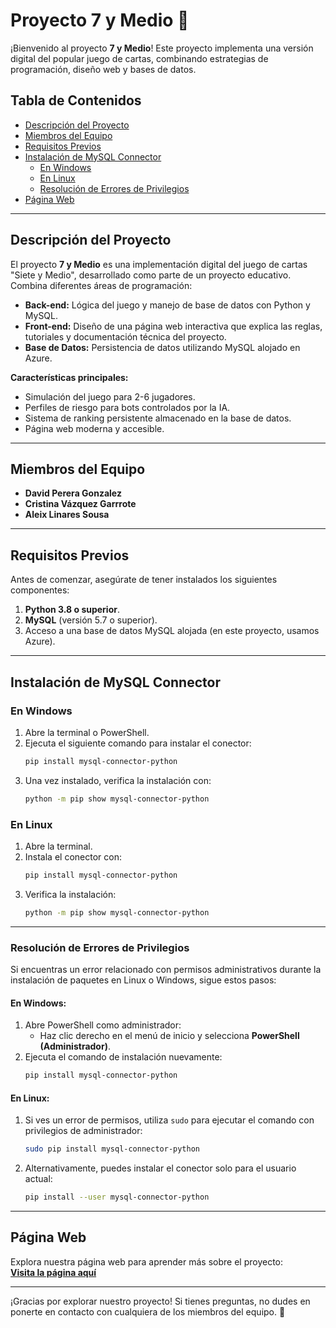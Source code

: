 # Proyecto 7 y Medio 🎴

¡Bienvenido al proyecto **7 y Medio**! Este proyecto implementa una versión digital del popular juego de cartas, combinando estrategias de programación, diseño web y bases de datos.

## Tabla de Contenidos
- [Descripción del Proyecto](#descripción-del-proyecto)
- [Miembros del Equipo](#miembros-del-equipo)
- [Requisitos Previos](#requisitos-previos)
- [Instalación de MySQL Connector](#instalación-de-mysql-connector)
  - [En Windows](#en-windows)
  - [En Linux](#en-linux)
  - [Resolución de Errores de Privilegios](#resolución-de-errores-de-privilegios)
- [Página Web](#página-web)

---

## Descripción del Proyecto
El proyecto **7 y Medio** es una implementación digital del juego de cartas "Siete y Medio", desarrollado como parte de un proyecto educativo. Combina diferentes áreas de programación:
- **Back-end:** Lógica del juego y manejo de base de datos con Python y MySQL.
- **Front-end:** Diseño de una página web interactiva que explica las reglas, tutoriales y documentación técnica del proyecto.
- **Base de Datos:** Persistencia de datos utilizando MySQL alojado en Azure.

**Características principales:**
- Simulación del juego para 2-6 jugadores.
- Perfiles de riesgo para bots controlados por la IA.
- Sistema de ranking persistente almacenado en la base de datos.
- Página web moderna y accesible.

---

## Miembros del Equipo
- **David Perera Gonzalez**
- **Cristina Vázquez Garrrote**
- **Aleix Linares Sousa**

---

## Requisitos Previos
Antes de comenzar, asegúrate de tener instalados los siguientes componentes:
1. **Python 3.8 o superior**.
2. **MySQL** (versión 5.7 o superior).
3. Acceso a una base de datos MySQL alojada (en este proyecto, usamos Azure).

---

## Instalación de MySQL Connector

### En Windows
1. Abre la terminal o PowerShell.
2. Ejecuta el siguiente comando para instalar el conector:
   ```bash
   pip install mysql-connector-python
   ```
3. Una vez instalado, verifica la instalación con:
   ```bash
   python -m pip show mysql-connector-python
   ```

### En Linux
1. Abre la terminal.
2. Instala el conector con:
   ```bash
   pip install mysql-connector-python
   ```
3. Verifica la instalación:
   ```bash
   python -m pip show mysql-connector-python
   ```

---

### Resolución de Errores de Privilegios
Si encuentras un error relacionado con permisos administrativos durante la instalación de paquetes en Linux o Windows, sigue estos pasos:

#### En Windows:
1. Abre PowerShell como administrador:
   - Haz clic derecho en el menú de inicio y selecciona **PowerShell (Administrador)**.
2. Ejecuta el comando de instalación nuevamente:
   ```bash
   pip install mysql-connector-python
   ```

#### En Linux:
1. Si ves un error de permisos, utiliza `sudo` para ejecutar el comando con privilegios de administrador:
   ```bash
   sudo pip install mysql-connector-python
   ```
2. Alternativamente, puedes instalar el conector solo para el usuario actual:
   ```bash
   pip install --user mysql-connector-python
   ```

---

## Página Web
Explora nuestra página web para aprender más sobre el proyecto:  
**[Visita la página aquí](https://www.proyecto7ymedio.com)**  

---

¡Gracias por explorar nuestro proyecto! Si tienes preguntas, no dudes en ponerte en contacto con cualquiera de los miembros del equipo. 🎉


